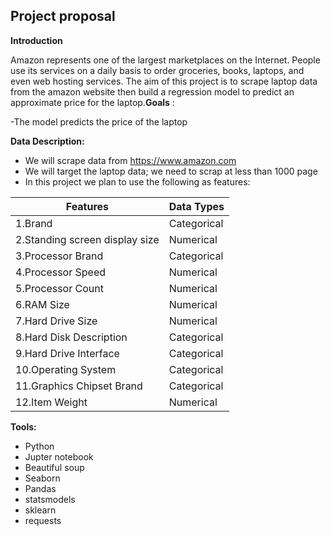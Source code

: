 ## Project proposal

**Introduction**

Amazon represents one of the largest marketplaces on the Internet. People use its services on a daily basis to order groceries, books, laptops, and even web hosting services. The aim of this project is to scrape laptop data from the amazon website then build a regression model to predict an approximate price for the laptop.**Goals** :

-The model predicts the price of the laptop

**Data Description:**

- We will scrape data from https://www.amazon.com
- We will target the laptop data; we need to scrap at less than 1000 page
- In this project we plan to use the following as features:

| **Features** | **Data Types** |
| --- | --- |
| 1.Brand | Categorical |
| 2.Standing screen display size | Numerical |
| 3.Processor Brand | Categorical |
| 4.Processor Speed | Numerical |
| 5.Processor Count | Numerical |
| 6.RAM Size | Numerical |
| 7.Hard Drive Size | Numerical |
| 8.Hard Disk Description | Categorical |
| 9.Hard Drive Interface | Categorical |
| 10.Operating System | Categorical |
| 11.Graphics Chipset Brand | Categorical |
| 12.Item Weight | Numerical |

**Tools:**

- Python
- Jupter notebook
- Beautiful soup
- Seaborn
- Pandas
- statsmodels
- sklearn
- requests

